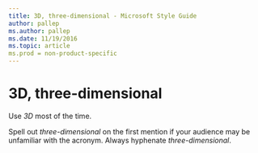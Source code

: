 ```yaml
---
title: 3D, three-dimensional - Microsoft Style Guide
author: pallep
ms.author: pallep
ms.date: 11/19/2016
ms.topic: article
ms.prod = non-product-specific
---
```


# 3D, three-dimensional

Use *3D* most of the time. 

Spell out *three-dimensional* on the first mention if your audience may be unfamiliar with the acronym. Always hyphenate *three-dimensional*.
